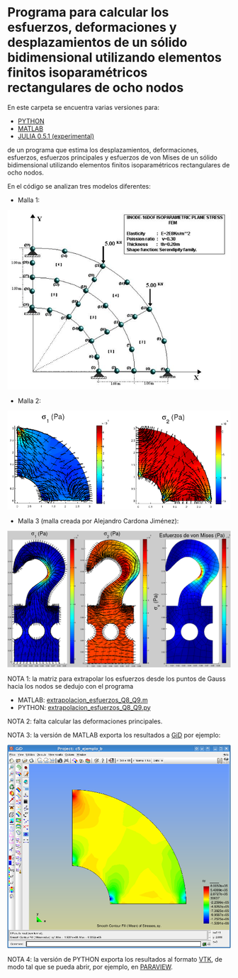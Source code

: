 # Programa para calcular los esfuerzos, deformaciones y desplazamientos de un sólido bidimensional utilizando elementos finitos isoparamétricos rectangulares de ocho nodos

En este carpeta se encuentra varias versiones para:
* [PYTHON](python/)
* [MATLAB](matlab/)
* [JULIA 0.5.1 (experimental)](julia_0.51/)

de un programa que estima los desplazamientos, deformaciones, esfuerzos, esfuerzos principales y esfuerzos de von Mises de un sólido bidimensional utilizando elementos finitos isoparamétricos rectangulares de ocho nodos.

En el código se analizan tres modelos diferentes:

* Malla 1:

![malla_1/c5_isoparametric_cuad_8_nodos.jpg](malla_1/c5_isoparametric_cuad_8_nodos.jpg)

* Malla 2:

![malla_2/c5_ejemplo_isoparametricos_rect_8_nodos_s1_s2.png](malla_2/c5_ejemplo_isoparametricos_rect_8_nodos_s1_s2.png)

* Malla 3 (malla creada por Alejandro Cardona Jiménez):

![malla_3/c5_gancho.png](malla_3/c5_gancho.png)

NOTA 1: la matriz para extrapolar los esfuerzos desde los puntos de Gauss hacia los nodos se dedujo con el programa 
* MATLAB: [extrapolacion_esfuerzos_Q8_Q9.m](../extrapolacion_de_esfuerzos/extrapolacion_esfuerzos_Q8_Q9.m)
* PYTHON: [extrapolacion_esfuerzos_Q8_Q9.py](../extrapolacion_de_esfuerzos/extrapolacion_esfuerzos_Q8_Q9.py)

NOTA 2: falta calcular las deformaciones principales. 

NOTA 3: la versión de MATLAB exporta los resultados a [GiD](http://gid.cimne.upc.es/) por ejemplo: 

![malla_2/c5_ejemplo_isoparametricos_rect_8_nodos_exportar_resultados_gid.png](malla_2/c5_ejemplo_isoparametricos_rect_8_nodos_exportar_resultados_gid.png)

NOTA 4: la versión de PYTHON exporta los resultados al formato [VTK](https://vtk.org/wp-content/uploads/2015/04/file-formats.pdf), de modo tal que se pueda abrir, por ejemplo, en [PARAVIEW](https://www.paraview.org/).
